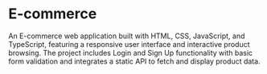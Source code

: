 # E-commerce

An E-commerce web application built with HTML, CSS, JavaScript, and TypeScript, featuring a responsive user interface and interactive product browsing. The project includes Login and Sign Up functionality with basic form validation and integrates a static API to fetch and display product data.
